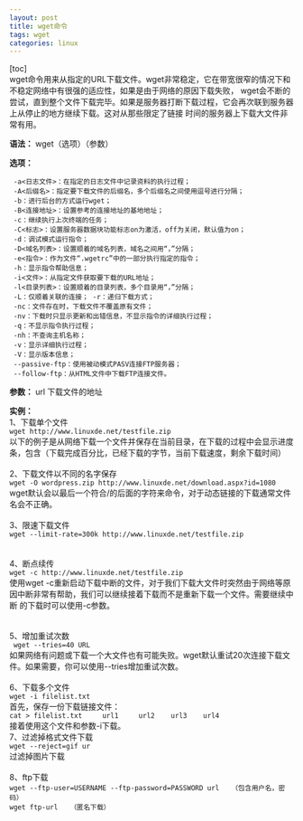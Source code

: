 ```yaml
---
layout: post
title: wget命令
tags: wget
categories: linux
---    
```


[toc]      
    wget命令用来从指定的URL下载文件。wget非常稳定，它在带宽很窄的情况下和不稳定网络中有很强的适应性，如果是由于网络的原因下载失败，
wget会不断的尝试，直到整个文件下载完毕。如果是服务器打断下载过程，它会再次联到服务器上从停止的地方继续下载。这对从那些限定了链接
时间的服务器上下载大文件非常有用。    
        
**语法：**  wget（选项）（参数）    
    
**选项：**   
  ```
   -a<日志文件>：在指定的日志文件中记录资料的执行过程；          
   -A<后缀名>：指定要下载文件的后缀名，多个后缀名之间使用逗号进行分隔；    
   -b：进行后台的方式运行wget；    
   -B<连接地址>：设置参考的连接地址的基地地址；   
   -c：继续执行上次终端的任务；   
   -C<标志>：设置服务器数据块功能标志on为激活，off为关闭，默认值为on；   
   -d：调试模式运行指令；    
   -D<域名列表>：设置顺着的域名列表，域名之间用“，”分隔；     
   -e<指令>：作为文件“.wgetrc”中的一部分执行指定的指令；    
   -h：显示指令帮助信息；     
   -i<文件>：从指定文件获取要下载的URL地址；     
   -l<目录列表>：设置顺着的目录列表，多个目录用“，”分隔；    
   -L：仅顺着关联的连接； -r：递归下载方式；      
   -nc：文件存在时，下载文件不覆盖原有文件；   
   -nv：下载时只显示更新和出错信息，不显示指令的详细执行过程；     
   -q：不显示指令执行过程；   
   -nh：不查询主机名称；   
   -v：显示详细执行过程；    
   -V：显示版本信息；    
   --passive-ftp：使用被动模式PASV连接FTP服务器；    
   --follow-ftp：从HTML文件中下载FTP连接文件。
```
**参数：** url  下载文件的地址     
     
**实例：**   
1、下载单个文件    
    `wget http://www.linuxde.net/testfile.zip `  
以下的例子是从网络下载一个文件并保存在当前目录，在下载的过程中会显示进度条，包含（下载完成百分比，已经下载的字节，当前下载速度，剩余下载时间）
<br/>   
2、下载文件以不同的名字保存   
    `wget -O wordpress.zip http://www.linuxde.net/download.aspx?id=1080  `  
wget默认会以最后一个符合/的后面的字符来命令，对于动态链接的下载通常文件名会不正确。     
<br/> 
3、限速下载文件   
    `wget --limit-rate=300k http://www.linuxde.net/testfile.zip `   
<br/>    
4、断点续传   
    `wget -c http://www.linuxde.net/testfile.zip  `  
 使用wget -c重新启动下载中断的文件，对于我们下载大文件时突然由于网络等原因中断非常有帮助，我们可以继续接着下载而不是重新下载一个文件。需要继续中断
 的下载时可以使用-c参数。   
<br/>        
5、增加重试次数          
` wget --tries=40 URL`       
如果网络有问题或下载一个大文件也有可能失败。wget默认重试20次连接下载文件。如果需要，你可以使用--tries增加重试次数。
<br/>   
6、下载多个文件   
    `wget -i filelist.txt`      
 首先，保存一份下载链接文件：   
    ``cat > filelist.txt    
    url1    
    url2   
    url3   
    url4 ``       
接着使用这个文件和参数-i下载。
<br/> 
7、过滤掉格式文件下载    
`wget --reject=gif ur`   
过滤掉图片下载    
<br/> 
8、ftp下载   
`wget --ftp-user=USERNAME --ftp-password=PASSWORD url   （包含用户名，密码）`   
`wget ftp-url   （匿名下载）`





